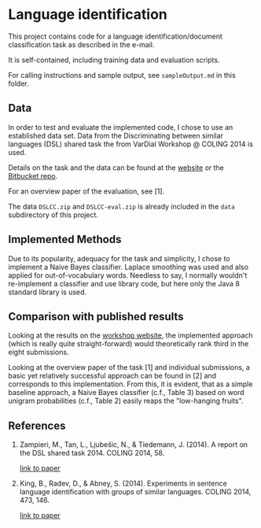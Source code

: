 # Language identification

This project contains code for a language identification/document classification task as described in the e-mail.

It is self-contained, including training data and evaluation scripts.

For calling instructions and sample output, see ``sampleOutput.md`` in this folder.


## Data

In order to test and evaluate the implemented code, I chose to use an established data set. 
Data from the Discriminating between similar languages (DSL) shared task the from VarDial Workshop @ COLING 2014 is used.
  
Details on the task and the data can be found at the [website](http://corporavm.uni-koeln.de/vardial/sharedtask.html) or the [Bitbucket repo](https://bitbucket.org/alvations/dslsharedtask2014).

For an overview paper of the evaluation, see [1]. 

The data ``DSLCC.zip`` and ``DSLCC-eval.zip`` is already included in the ``data`` subdirectory of this project.

## Implemented Methods

Due to its popularity, adequacy for the task and simplicity, I chose to implement a Naive Bayes classifier. Laplace smoothing was used and also applied for out-of-vocabulary words.
Needless to say, I normally wouldn't re-implement a classifier and use library code, but here only the Java 8 standard library is used.

## Comparison with published results

Looking at the results on the [workshop website](http://htmlpreview.github.io/?https://bitbucket.org/alvations/dslsharedtask2014/downloads/dsl-results.html), the implemented
approach (which is really quite straight-forward) would theoretically rank third in the eight submissions.


Looking at the overview paper of the task [1] and individual submissions, a basic yet relatively successful approach can be found in [2] and corresponds to this implementation.
From this, it is evident, that as a simple baseline approach, a Naive Bayes classifier (c.f., Table 3) based on word unigram probabilities (c.f., Table 2) easily reaps the "low-hanging fruits".

## References

1.  Zampieri, M., Tan, L., Ljubešic, N., & Tiedemann, J. (2014). A report on the DSL shared task 2014. COLING 2014, 58.
    
    [link to paper](http://www.aclweb.org/anthology/W/W14/W14-5307.pdf)
    
2.  King, B., Radev, D., & Abney, S. (2014). Experiments in sentence language identification with groups of similar languages. COLING 2014, 473, 146.

    [link to paper](http://www.aclweb.org/anthology/W/W14/W14-53.pdf#page=156)
